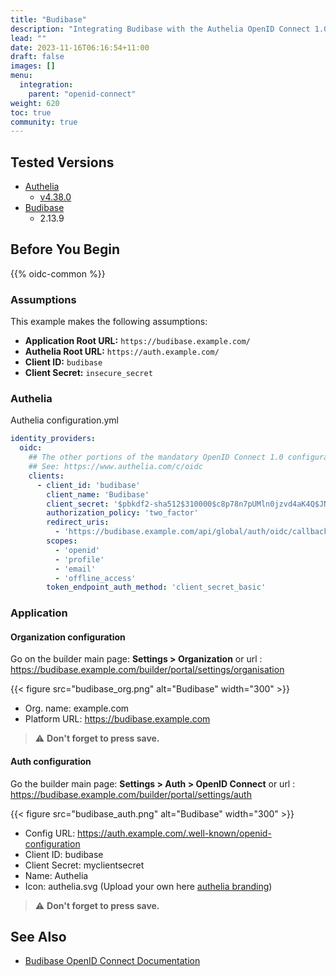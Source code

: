 ```yaml
---
title: "Budibase"
description: "Integrating Budibase with the Authelia OpenID Connect 1.0 Provider."
lead: ""
date: 2023-11-16T06:16:54+11:00
draft: false
images: []
menu:
  integration:
    parent: "openid-connect"
weight: 620
toc: true
community: true
---
```


## Tested Versions

- [Authelia]
  - [v4.38.0](https://github.com/authelia/authelia/releases/tag/v4.38.0)
- [Budibase]
  - 2.13.9

## Before You Begin

{{% oidc-common %}}

### Assumptions

This example makes the following assumptions:

* __Application Root URL:__ `https://budibase.example.com/`
* __Authelia Root URL:__ `https://auth.example.com/`
* __Client ID:__ `budibase`
* __Client Secret:__ `insecure_secret`

### Authelia

Authelia configuration.yml

```yaml
identity_providers:
  oidc:
    ## The other portions of the mandatory OpenID Connect 1.0 configuration go here.
    ## See: https://www.authelia.com/c/oidc
    clients:
      - client_id: 'budibase'
        client_name: 'Budibase'
        client_secret: '$pbkdf2-sha512$310000$c8p78n7pUMln0jzvd4aK4Q$JNRBzwAo0ek5qKn50cFzzvE9RXV88h1wJn5KGiHrD0YKtZaR/nCb2CJPOsKaPK0hjf.9yHxzQGZziziccp6Yng'  # The digest of 'insecure_secret'.
        authorization_policy: 'two_factor'
        redirect_uris:
          - 'https://budibase.example.com/api/global/auth/oidc/callback'
        scopes:
          - 'openid'
          - 'profile'
          - 'email'
          - 'offline_access'
        token_endpoint_auth_method: 'client_secret_basic'
```

### Application

#### Organization configuration

Go on the builder main page: **Settings > Organization** or url : https://budibase.example.com/builder/portal/settings/organisation

{{< figure src="budibase_org.png" alt="Budibase" width="300" >}}

- Org. name: example.com
- Platform URL: https://budibase.example.com

> ⚠️ **Don't forget to press save.**

#### Auth configuration

Go the builder main page: **Settings > Auth > OpenID Connect** or url : https://budibase.example.com/builder/portal/settings/auth

{{< figure src="budibase_auth.png" alt="Budibase" width="300" >}}

- Config URL: https://auth.example.com/.well-known/openid-configuration
- Client ID: budibase
- Client Secret: myclientsecret
- Name: Authelia
- Icon: authelia.svg (Upload your own here [authelia branding](https://www.authelia.com/reference/guides/branding/))

> ⚠️ **Don't forget to press save.**

## See Also

- [Budibase OpenID Connect Documentation](https://docs.budibase.com/docs/openid-connect)

[Authelia]: https://www.authelia.com
[Budibase]: https://budibase.com
[OpenID Connect 1.0]: ../../openid-connect/introduction.md
